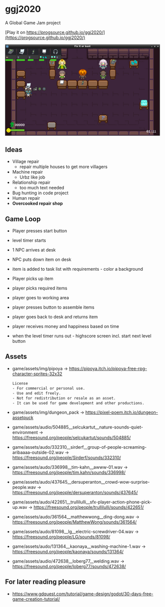 # ggj2020
A Global Game Jam project

[Play it on https://progsource.github.io/ggj2020/](https://progsource.github.io/ggj2020/)

[![](screenshot.png)](https://progsource.github.io/ggj2020/)

## Ideas

* Village repair
  * repair multiple houses to get more villagers
* Machine repair
  * Urbz like job
* Relationship repair
  * too much text needed
* Bug hunting in code project
* Human repair
* **Overcooked repair shop**

## Game Loop

* Player presses start button
* level timer starts
* 1 NPC arrives at desk
* NPC puts down item on desk
* item is added to task list with requirements - color a background
* Player picks up item
* player picks required items
* player goes to working area
* player presses button to assemble items
* player goes back to desk and returns item
* player receives money and happiness based on time

* when the level timer runs out - highscore screen incl. start next level button

## Assets

* game/assets/img/pipoya -> https://pipoya.itch.io/pipoya-free-rpg-character-sprites-32x32
  ```
  License
  - For commercial or personal use.
  - Use and edit freely.
  - Not for redistribution or resale as an asset.
  - It can be used for game development and other productions.
  ```
* game/assets/img/dungeon_pack -> https://pixel-poem.itch.io/dungeon-assetpuck

* game/assets/audio/504885__selcukartut__nature-sounds-quiet-environment -> https://freesound.org/people/selcukartut/sounds/504885/
* game/assets/audo/332310__sirderf__group-of-people-screaming-aribaaaa-outside-02.wav -> https://freesound.org/people/Sirderf/sounds/332310/
* game/assets/audo/336998__tim-kahn__awww-01.wav -> https://freesound.org/people/tim.kahn/sounds/336998/
* game/assets/audo/437645__dersuperanton__crowd-wow-surprise-people.wav -> https://freesound.org/people/dersuperanton/sounds/437645/
* game/assets/audo/422651__trullilulli__sfx-player-action-phone-pick-up.wav -> https://freesound.org/people/trullilulli/sounds/422651/
* game/assets/audo/361564__matthewwong__ding-dong.wav -> https://freesound.org/people/MatthewWong/sounds/361564/
*  game/assets/audo/81098__lg__electric-screwdriver-04.wav -> https://freesound.org/people/LG/sounds/81098/
* game/assets/audo/131364__kaonaya__washing-machine-1.wav -> https://freesound.org/people/kaonaya/sounds/131364/
* game/assets/audio/472638__loberg77__welding.wav -> https://freesound.org/people/loberg77/sounds/472638/
## For later reading pleasure

 - https://www.gdquest.com/tutorial/game-design/godot/30-days-free-game-creation-tutorial/
